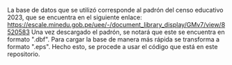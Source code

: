 La base de datos que se utilizó corresponde al padrón del censo educativo 2023, que se encuentra en el siguiente enlace: https://escale.minedu.gob.pe/uee/-/document_library_display/GMv7/view/8520583
Una vez descargado el padrón, se notará que este se encuentra en formato ".dbf". Para cargar la base de manera más rápida se transforma a formato ".eps". Hecho esto, se procede a usar el código que está en este repositorio.
